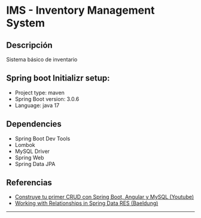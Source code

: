 # IMS - Inventory Management System

## Descripción

Sistema básico de inventario

## Spring boot Initializr setup:
* Project type: maven
* Spring Boot version: 3.0.6
* Language: java 17

## Dependencies
* Spring Boot Dev Tools
* Lombok
* MySQL Driver
* Spring Web
* Spring Data JPA

## Referencias
* [Construye tu primer CRUD con Spring Boot, Angular y MySQL (Youtube)](https://www.youtube.com/watch?v=dxsVpLlMTPw)
* [Working with Relationships in Spring Data RES (Baeldung)](https://www.baeldung.com/spring-data-rest-relationships)

---